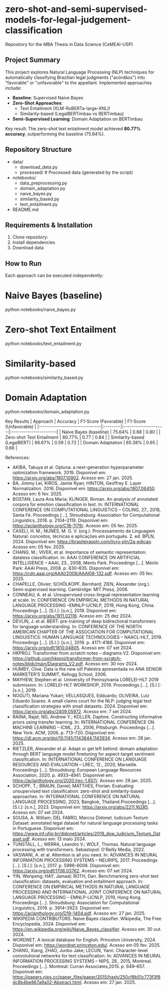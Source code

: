# zero-shot-and-semi-supervised-models-for-legal-judgement-classification

Repository for the MBA Thesis in Data Science (CeMEAI-USP)

## Project Summary
This project explores Natural Language Processing (NLP) techniques for automatically classifying Brazilian legal judgments ("acórdãos") into "favorable" or "unfavorable" to the appellant. Implemented approaches include:

- **Baseline**: Supervised Naive Bayes
- **Zero-Shot Approaches**:
  - Text Entailment (XLM-RoBERTa-large-XNLI)
  - Similarity-based (LegalBERTimbau vs BERTimbau)
- **Semi-Supervised Learning**: Domain Adaptation on BERTimbau

Key result: The zero-shot text entailment model achieved **80.77% accuracy**, outperforming the baseline (75.64%).

## Repository Structure

- data/
  - download_data.py
  - processed/ # Processed data (generated by the script)
- notebooks/
  - data_preprocessing.py
  - domain_adaptation.py
  - naive_bayes.py
  - similarity_based.py
  - text_entailment.py
- README.md

## Requirements & Installation
1. Clone repository:
2. Install dependencies
3. Download data

## How to Run

Each approach can be executed independently:

# Naive Bayes (baseline)
python notebooks/naive_bayes.py

# Zero-shot Text Entailment
python notebooks/text_entailment.py

# Similarity-based
python notebooks/similarity_based.py

# Domain Adaptation
python notebooks/domain_adaptation.py

Key Results
| Approach                      | Accuracy | F1-Score (Favorable) | F1-Score (Unfavorable) |
|-------------------------------|:--------:|:--------------------:|:----------------------:|
| Naive Bayes (baseline)        | 75.64%   | 0.68                 | 0.80                   |
| Zero-shot Text Entailment     | 80.77%   | 0.77                 | 0.84                   |
| Similarity-based (LegalBERT)  | 66.67%   | 0.59                 | 0.72                   |
| Domain Adaptation             | 65.38%   | 0.65                 | 0.66                   |

References:
- AKIBA, Takuya et al. Optuna: a next-generation hyperparameter optimization framework. 2019. Disponível em: https://arxiv.org/abs/1907.10902. Acesso em: 27 jan. 2025.
- BA, Jimmy Lei; KIROS, Jamie Ryan; HINTON, Geoffrey E. Layer Normalization. 2016. Disponível em: https://arxiv.org/abs/1607.06450. Acesso em: 6 fev. 2025.
- BOSTAN, Laura Ana Maria; KLINGER, Roman. An analysis of annotated corpora for emotion classification in text. In: INTERNATIONAL CONFERENCE ON COMPUTATIONAL LINGUISTICS – COLING, 27., 2018, Santa Fé. Proceedings […]. Stroudsburg: Association for Computational Linguistics, 2018. p. 2104–2119. Disponível em: https://aclanthology.org/C18-1179/. Acesso em: 05 fev. 2025.
- CASELI, H. M.; NUNES, M. G. V. (org.). Processamento de Linguagem Natural: conceitos, técnicas e aplicações em português. 2. ed. BPLN, 2024. Disponível em: https://brasileiraspln.com/livro-pln/2a-edicao. Acesso em: 05 fev. 2025.
- CHANG, M.; VIVEK, et al. Importance of semantic representation: dataless classification. In: AAAI CONFERENCE ON ARTIFICIAL INTELLIGENCE – AAAI, 23., 2008, Menlo Park. Proceedings [...]. Menlo Park: AAAI Press, 2008. p. 830–835. Disponível em: https://cdn.aaai.org/AAAI/2008/AAAI08-132.pdf. Acesso em: 05 fev. 2025.
- CHAPELLE, Olivier; SCHÖLKOPF, Bernhard; ZIEN, Alexander (org.). Semi-supervised learning. Cambridge: MIT Press, 2006.
- CONNEAU, A. et al. Unsupervised cross-lingual representation learning at scale. In: CONFERENCE ON EMPIRICAL METHODS IN NATURAL LANGUAGE PROCESSING –EMNLP-IJCNLP, 2019, Hong Kong, China. Proceedings [...]. [S.l.]: [s.n.], 2019. Disponível em: https://arxiv.org/abs/1911.02116. Acesso em: 25 dez 2024.
- DEVLIN, J. et al. BERT: pre-training of deep bidirectional transformers for language understanding. In: CONFERENCE OF THE NORTH AMERICAN CHAPTER OF THE ASSOCIATION FOR COMPUTATIONAL LINGUISTICS: HUMAN LANGUAGE TECHNOLOGIES – NAACL-HLT, 2019. Proceedings [...]. [S.l.]: [s.n.], 2019. p. 4171-4186. Disponível em: https://arxiv.org/pdf/1810.04805. Acesso em: 07 set 2024.
- HKPROJ. Transformer from scratch notes – diagrams V2. Disponível em: https://github.com/hkproj/transformer-from-scratch-notes/blob/main/Diagrams_V2.pdf. Acesso em: 30 nov 2024.
- HUMBY, Clive. Data is the new oil! Palestra apresentada no ANA SENIOR MARKETER’S SUMMIT, Kellogg School, 2006.
- MAYHEW, Stephen et al. University of Pennsylvania LORELEI-HLT 2019 submission. In: LORELEI-HLT WORKSHOP, 2019. Proceedings [...]. [S.l.]: [s.n.], 2019.
- NOGUTI, Mariana Yukari; VELLASQUES, Edduardo; OLIVEIRA, Luiz Eduardo Soares. A small claims court for the NLP: judging legal text classification strategies with small datasets. 2024. Disponível em: https://arxiv.org/abs/2409.05972. Acesso em: 7 set 2024.
- RAINA, Rajat; NG, Andrew Y.; KOLLER, Daphne. Constructing informative priors using transfer learning. In: INTERNATIONAL CONFERENCE ON MACHINE LEARNING – ICML, 23., 2006, Pittsburgh. Proceedings [...]. New York: ACM, 2006. p. 713–720. Disponível em: https://dl.acm.org/doi/10.1145/1143844.1143934. Acesso em: 28 jan. 2025.
- RIETZLER, Alexander et al. Adapt or get left behind: domain adaptation through BERT language model finetuning for aspect-target sentiment classification. In: INTERNATIONAL CONFERENCE ON LANGUAGE RESOURCES AND EVALUATION – LREC, 12., 2020, Marseille. Proceedings [...]. Stroudsburg: European Language Resources Association, 2020. p. 4933–4941. Disponível em: https://aclanthology.org/2020.lrec-1.607/. Acesso em: 28 jan. 2025.
- SCHOPF, T.; BRAUN, Daniel; MATTHES, Florian. Evaluating unsupervised text classification: zero-shot and similarity-based approaches. In: INTERNATIONAL CONFERENCE ON NATURAL LANGUAGE PROCESSING, 2023, Bangkok, Thailand.Proceedings [...]. [S.l.]: [s.n.], 2023. Disponível em: https://arxiv.org/abs/2211.16285. Acesso em: 07 set 2024.
- SOUSA, A. William; DEL FABRO, Marcos Didonet. Iudicium Textum Dataset: annotated legal dataset for natural language processing tasks in Portuguese. Disponível em: https://www.inf.ufpr.br/didonet/articles/2019_dsw_Iudicium_Textum_Dataset.pdf. Acesso em: 13 maio 2024.
- TUNSTALL, L.; WERRA, Leandro V.; WOLF, Thomas. Natural language processing with transformers. Sebastopol: O'Reilly Media, 2022.
- VASWANI, A. et al. Attention is all you need. In: ADVANCES IN NEURAL INFORMATION PROCESSING SYSTEMS – NEURIPS, 2017. Proceedings [...]. [S.l.]: [s.n.], 2017. p. 5998-6008. Disponível em: https://arxiv.org/pdf/1706.03762. Acesso em: 07 set 2024.
- YIN, Wenpeng; HAY, Jamaal; ROTH, Dan. Benchmarking zero-shot text classification: datasets, evaluation and entailment approach. In: CONFERENCE ON EMPIRICAL METHODS IN NATURAL LANGUAGE PROCESSING AND INTERNATIONAL JOINT CONFERENCE ON NATURAL LANGUAGE PROCESSING – EMNLP-IJCNLP, 2019, Hong Kong. Proceedings [...]. Stroudsburg: Association for Computational Linguistics, 2019. p. 3914–3923. Disponível em: https://aclanthology.org/D19-1404.pdf. Acesso em: 27 jan. 2025.
- WIKIPEDIA CONTRIBUTORS. Naive Bayes classifier. Wikipedia, The Free Encyclopedia, 2024. Disponível em: https://en.wikipedia.org/wiki/Naive_Bayes_classifier. Acesso em: 30 out. 2024.
- WORDNET. A lexical database for English. Princeton University, 2024. Disponível em: https://wordnet.princeton.edu/. Acesso em 05 fev. 2025.
- ZHANG, Xiang; ZHAO, Junbo Jake; LECUN, Yann. Character-level convolutional networks for text classification. In: ADVANCES IN NEURAL INFORMATION PROCESSING SYSTEMS – NIPS, 28., 2015, Montreal. Proceedings [...]. Montreal: Curran Associates,2015. p. 649–657. Disponível em: https://papers.nips.cc/paper_files/paper/2015/hash/250cf8b51c773f3f8dc8b4be867a9a02-Abstract.html. Acesso em: 27 jan. 2025.
